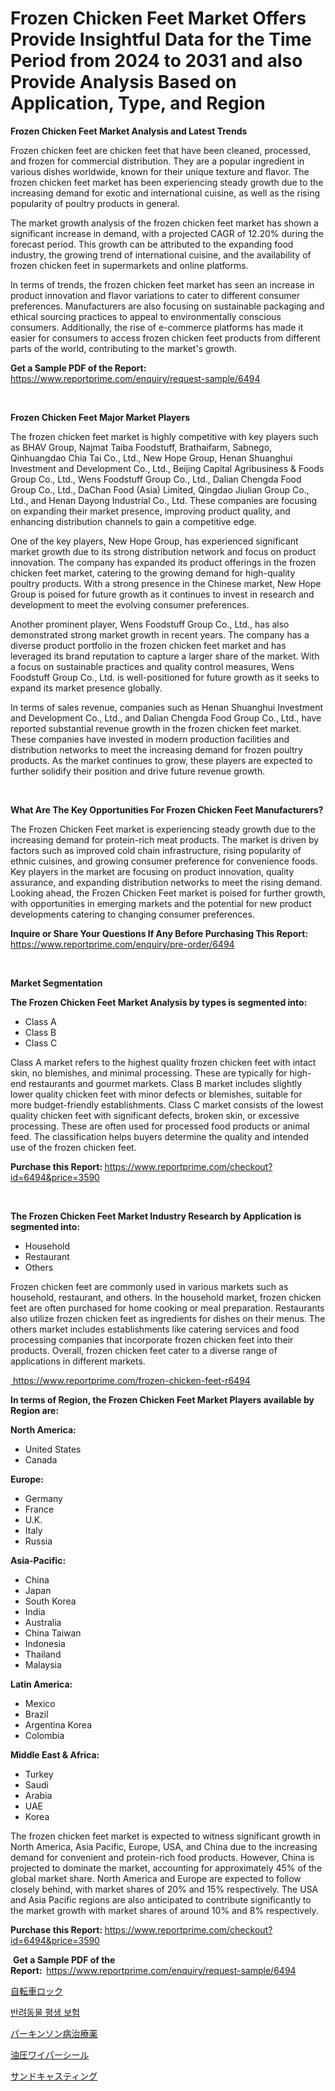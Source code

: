 <p><h1>Frozen Chicken Feet Market Offers Provide Insightful Data for the Time Period from 2024 to 2031 and also Provide Analysis Based on Application, Type, and Region</h1></p><p><strong>Frozen Chicken Feet Market Analysis and Latest Trends</strong></p>
<p><p>Frozen chicken feet are chicken feet that have been cleaned, processed, and frozen for commercial distribution. They are a popular ingredient in various dishes worldwide, known for their unique texture and flavor. The frozen chicken feet market has been experiencing steady growth due to the increasing demand for exotic and international cuisine, as well as the rising popularity of poultry products in general.</p><p>The market growth analysis of the frozen chicken feet market has shown a significant increase in demand, with a projected CAGR of 12.20% during the forecast period. This growth can be attributed to the expanding food industry, the growing trend of international cuisine, and the availability of frozen chicken feet in supermarkets and online platforms.</p><p>In terms of trends, the frozen chicken feet market has seen an increase in product innovation and flavor variations to cater to different consumer preferences. Manufacturers are also focusing on sustainable packaging and ethical sourcing practices to appeal to environmentally conscious consumers. Additionally, the rise of e-commerce platforms has made it easier for consumers to access frozen chicken feet products from different parts of the world, contributing to the market's growth.</p></p>
<p><strong>Get a Sample PDF of the Report:&nbsp;</strong> <a href="https://www.reportprime.com/enquiry/request-sample/6494">https://www.reportprime.com/enquiry/request-sample/6494</a></p>
<p>&nbsp;</p>
<p><strong>Frozen Chicken Feet Major Market Players</strong></p>
<p><p>The frozen chicken feet market is highly competitive with key players such as BHAV Group, Najmat Taiba Foodstuff, Brathaifarm, Sabnego, Qinhuangdao Chia Tai Co., Ltd., New Hope Group, Henan Shuanghui Investment and Development Co., Ltd., Beijing Capital Agribusiness & Foods Group Co., Ltd., Wens Foodstuff Group Co., Ltd., Dalian Chengda Food Group Co., Ltd., DaChan Food (Asia) Limited, Qingdao Jiulian Group Co., Ltd., and Henan Dayong Industrial Co., Ltd. These companies are focusing on expanding their market presence, improving product quality, and enhancing distribution channels to gain a competitive edge.</p><p>One of the key players, New Hope Group, has experienced significant market growth due to its strong distribution network and focus on product innovation. The company has expanded its product offerings in the frozen chicken feet market, catering to the growing demand for high-quality poultry products. With a strong presence in the Chinese market, New Hope Group is poised for future growth as it continues to invest in research and development to meet the evolving consumer preferences.</p><p>Another prominent player, Wens Foodstuff Group Co., Ltd., has also demonstrated strong market growth in recent years. The company has a diverse product portfolio in the frozen chicken feet market and has leveraged its brand reputation to capture a larger share of the market. With a focus on sustainable practices and quality control measures, Wens Foodstuff Group Co., Ltd. is well-positioned for future growth as it seeks to expand its market presence globally.</p><p>In terms of sales revenue, companies such as Henan Shuanghui Investment and Development Co., Ltd., and Dalian Chengda Food Group Co., Ltd., have reported substantial revenue growth in the frozen chicken feet market. These companies have invested in modern production facilities and distribution networks to meet the increasing demand for frozen poultry products. As the market continues to grow, these players are expected to further solidify their position and drive future revenue growth.</p></p>
<p>&nbsp;</p>
<p><strong>What Are The Key Opportunities For Frozen Chicken Feet Manufacturers?</strong></p>
<p><p>The Frozen Chicken Feet market is experiencing steady growth due to the increasing demand for protein-rich meat products. The market is driven by factors such as improved cold chain infrastructure, rising popularity of ethnic cuisines, and growing consumer preference for convenience foods. Key players in the market are focusing on product innovation, quality assurance, and expanding distribution networks to meet the rising demand. Looking ahead, the Frozen Chicken Feet market is poised for further growth, with opportunities in emerging markets and the potential for new product developments catering to changing consumer preferences.</p></p>
<p><strong>Inquire or Share Your Questions If Any Before Purchasing This Report:</strong> <a href="https://www.reportprime.com/enquiry/pre-order/6494">https://www.reportprime.com/enquiry/pre-order/6494</a></p>
<p>&nbsp;</p>
<p><strong>Market Segmentation</strong></p>
<p><strong>The Frozen Chicken Feet Market Analysis by types is segmented into:</strong></p>
<p><ul><li>Class A</li><li>Class B</li><li>Class C</li></ul></p>
<p><p>Class A market refers to the highest quality frozen chicken feet with intact skin, no blemishes, and minimal processing. These are typically for high-end restaurants and gourmet markets. Class B market includes slightly lower quality chicken feet with minor defects or blemishes, suitable for more budget-friendly establishments. Class C market consists of the lowest quality chicken feet with significant defects, broken skin, or excessive processing. These are often used for processed food products or animal feed. The classification helps buyers determine the quality and intended use of the frozen chicken feet.</p></p>
<p><strong>Purchase this Report:&nbsp;</strong><a href="https://www.reportprime.com/checkout?id=6494&price=3590">https://www.reportprime.com/checkout?id=6494&price=3590</a></p>
<p>&nbsp;</p>
<p><strong>The Frozen Chicken Feet Market Industry Research by Application is segmented into:</strong></p>
<p><ul><li>Household</li><li>Restaurant</li><li>Others</li></ul></p>
<p><p>Frozen chicken feet are commonly used in various markets such as household, restaurant, and others. In the household market, frozen chicken feet are often purchased for home cooking or meal preparation. Restaurants also utilize frozen chicken feet as ingredients for dishes on their menus. The others market includes establishments like catering services and food processing companies that incorporate frozen chicken feet into their products. Overall, frozen chicken feet cater to a diverse range of applications in different markets.</p></p>
<p><a href="https://www.reportprime.com/frozen-chicken-feet-r6494">&nbsp;https://www.reportprime.com/frozen-chicken-feet-r6494</a></p>
<p><strong>In terms of Region, the Frozen Chicken Feet Market Players available by Region are:</strong></p>
<p>
    <p> <strong> North America: </strong>
        <ul>
            <li>United States</li>
            <li>Canada</li>
        </ul>
        </p> 
    <p> <strong> Europe: </strong>
        <ul>
            <li>Germany</li>
            <li>France</li>
            <li>U.K.</li>
            <li>Italy</li>
            <li>Russia</li>
        </ul>
        </p> 
    <p> <strong> Asia-Pacific: </strong>
        <ul>
            <li>China</li>
            <li>Japan</li>
            <li>South Korea</li>
            <li>India</li>
            <li>Australia</li>
            <li>China Taiwan</li>
            <li>Indonesia</li>
            <li>Thailand</li>
            <li>Malaysia</li>
        </ul>
        </p> 
    <p> <strong> Latin America: </strong>
        <ul>
            <li>Mexico</li>
            <li>Brazil</li>
            <li>Argentina Korea</li>
            <li>Colombia</li>
        </ul>
        </p> 
    <p> <strong> Middle East & Africa: </strong>
        <ul>
            <li>Turkey</li>
            <li>Saudi</li>
            <li>Arabia</li>
            <li>UAE</li>
            <li>Korea</li>
        </ul>
    </p>
    </p>
<p><p>The frozen chicken feet market is expected to witness significant growth in North America, Asia Pacific, Europe, USA, and China due to the increasing demand for convenient and protein-rich food products. However, China is projected to dominate the market, accounting for approximately 45% of the global market share. North America and Europe are expected to follow closely behind, with market shares of 20% and 15% respectively. The USA and Asia Pacific regions are also anticipated to contribute significantly to the market growth with market shares of around 10% and 8% respectively.</p></p>
<p><strong>Purchase this Report: </strong><a href="https://www.reportprime.com/checkout?id=6494&price=3590">https://www.reportprime.com/checkout?id=6494&price=3590</a></p>
<p>&nbsp;<strong>Get a Sample PDF of the Report:&nbsp;&nbsp;</strong><a href="https://www.reportprime.com/enquiry/request-sample/6494">https://www.reportprime.com/enquiry/request-sample/6494</a></p>
<p><strong></strong></p>
<p><p><a href="https://medium.com/@lewis15david/%E8%87%AA%E8%BB%A2%E8%BB%8A%E3%81%AE%E9%8D%B5%E3%81%AE%E5%B8%82%E5%A0%B4%E3%83%AC%E3%83%9D%E3%83%BC%E3%83%88%E3%81%AF-%E3%81%93%E3%81%AE%E5%B8%82%E5%A0%B4%E3%81%AE%E6%9C%80%E6%96%B0%E3%83%88%E3%83%AC%E3%83%B3%E3%83%89%E3%81%A8%E6%88%90%E9%95%B7%E6%A9%9F%E4%BC%9A%E3%82%92%E6%98%8E%E3%82%89%E3%81%8B%E3%81%AB%E3%81%97%E3%81%BE%E3%81%99-b3bbcef06d58">自転車ロック</a></p><p><a href="https://medium.com/@witoldadamczyk1904/%EC%95%A0%EC%99%84%EB%8F%99%EB%AC%BC-%ED%8F%89%EC%83%9D-%EB%B3%B4%EC%9E%A5-%EB%B3%B4%ED%97%98-%EC%8B%9C%EC%9E%A5-%EC%A7%80%ED%91%9C-%ED%95%B4%EB%8F%85-%EC%8B%9C%EC%9E%A5-%EC%A0%90%EC%9C%A0%EC%9C%A8-%ED%8A%B8%EB%A0%8C%EB%93%9C-%EB%B0%8F-%EC%84%B1%EC%9E%A5-%ED%8C%A8%ED%84%B4-3891d4aea9a7">반려동물 평생 보험</a></p><p><a href="https://medium.com/@wadeavis5656202/%E3%83%91%E3%83%BC%E3%82%AD%E3%83%B3%E3%82%BD%E3%83%B3%E7%97%85%E6%B2%BB%E7%99%82%E8%96%AC%E5%B8%82%E5%A0%B4%E3%81%AE%E5%B1%95%E6%9C%9B-%E5%B8%82%E5%A0%B4%E5%8B%95%E5%90%91-%E6%88%90%E9%95%B7-2024%E5%B9%B4%E3%81%8B%E3%82%892031%E5%B9%B4%E3%81%BE%E3%81%A7%E3%81%AE%E4%BA%88%E6%B8%AC-387873bd6474">パーキンソン病治療薬</a></p><p><a href="https://github.com/marbadji/Market-Research-Report-List-1/blob/main/796320719264.md">油圧ワイパーシール</a></p><p><a href="https://github.com/KaydenJohns1964/Market-Research-Report-List-1/blob/main/887842519265.md">サンドキャスティング</a></p></p>